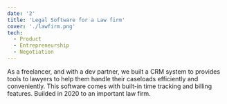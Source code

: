 ```yaml
---
date: '2'
title: 'Legal Software for a Law firm'
cover: './lawfirm.png'
tech:
  - Product
  - Entrepreneurship
  - Negotiation
---
```


As a freelancer, and with a dev partner, we built a CRM system to provides tools to lawyers to help them handle their caseloads efficiently and conveniently. This software comes with built-in time tracking and billing features. Builded in 2020 to an important law firm.